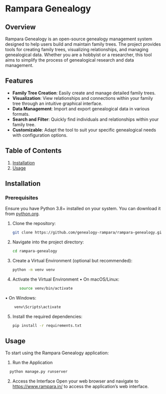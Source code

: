 # Rampara Genealogy

## Overview

Rampara Genealogy is an open-source genealogy management system designed to help users build and maintain family trees. The project provides tools for creating family trees, visualizing relationships, and managing genealogical data. Whether you are a hobbyist or a researcher, this tool aims to simplify the process of genealogical research and data management.

## Features

- **Family Tree Creation**: Easily create and manage detailed family trees.
- **Visualization**: View relationships and connections within your family tree through an intuitive graphical interface.
- **Data Management**: Import and export genealogical data in various formats.
- **Search and Filter**: Quickly find individuals and relationships within your family tree.
- **Customizable**: Adapt the tool to suit your specific genealogical needs with configuration options.

## Table of Contents

1. [Installation](#installation)
2. [Usage](#usage)

## Installation

### Prerequisites

Ensure you have Python 3.8+ installed on your system. You can download it from [python.org](https://www.python.org/downloads/).
1. Clone the repository:
      ```bash
      git clone https://github.com/genealogy-rampara/rampara-genealogy.git
      ```
2. Navigate into the project directory:
      ```bash
      cd rampara-genealogy
      ```
3. Create a Virtual Environment (optional but recommended): 
      ```bash
      python -m venv venv
      ```
4. Activate the Virtual Environment
	•	On macOS/Linux:
     ```bash
        source venv/bin/activate
      ```
  •	On Windows:
  ```bash
      venv\Scripts\activate
  ```
5. Install the required dependencies:
    ```bash
    pip install -r requirements.txt
    ```

## Usage
To start using the Rampara Genealogy application:
1.	Run the Application
  ```bash
    python manage.py runserver
  ```
2.	Access the Interface
Open your web browser and navigate to https://www.rampara.in/ to access the application’s web interface.
